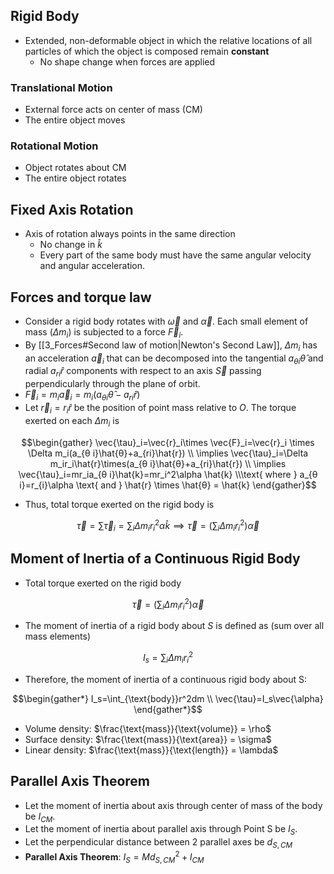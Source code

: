 ## Rigid Body
- Extended, non-deformable object in which the relative locations of all particles of which the object is composed remain **constant**
	- No shape change when forces are applied
### Translational Motion
- External force acts on center of mass (CM)
- The entire object moves
### Rotational Motion
- Object rotates about CM
- The entire object rotates
## Fixed Axis Rotation
- Axis of rotation always points in the same direction
	- No change in $\hat{k}$
	- Every part of the same body must have the same angular velocity and angular acceleration.
## Forces and torque law
- Consider a rigid body rotates with $\vec{\omega}$ and $\vec{\alpha}$. Each small element of mass ($\Delta m_i$) is subjected to a force $\vec{F}_i$.
- By [[3_Forces#Second law of motion|Newton's Second Law]], $\Delta m_i$ has an acceleration $\vec{a}_i$ that can be decomposed into the tangential $a_{θ i} \hat{θ}$ and radial $a_{ri} \hat{r}$ components with respect to an axis $\vec{S}$ passing perpendicularly through the plane of orbit.
- $\vec{F}_{i} = m_{i} \vec{a}_{i} = m_{i} (a_{θ i} \hat{θ} - a_{ri} \hat{r})$
- Let $\vec{r}_{i} = r_{i} \hat{r}$ be the position of point mass relative to $O$. The torque exerted on each $\Delta m_{i}$ is

$$\begin{gather}
\vec{\tau}_i=\vec{r}_i\times \vec{F}_i=\vec{r}_i \times \Delta m_i(a_{θ i}\hat{θ}+a_{ri}\hat{r}) \\
\implies \vec{\tau}_i=\Delta m_ir_i\hat{r}\times(a_{θ i}\hat{θ}+a_{ri}\hat{r}) \\
\implies \vec{\tau}_i=mr_ia_{θ i}\hat{k}=mr_i^2\alpha \hat{k} \\\text{ where } a_{θ i}=r_{i}\alpha \text{ and } \hat{r} \times \hat{θ} = \hat{k}
\end{gather}$$

- Thus, total torque exerted on the rigid body is

$$\vec{\tau}=\sum \vec{\tau}_{i} = \sum_{i}\Delta m_ir_i^2\alpha \hat{k} \implies \vec{\tau}=\left(\sum_{i}\Delta m_ir_i^2\right)\vec{\alpha}$$

## Moment of Inertia of a Continuous Rigid Body
- Total torque exerted on the rigid body 

$$\vec{\tau}=\left(\sum_{i}\Delta m_ir_i^2\right)\vec{\alpha}$$

- The moment of inertia of a rigid body about $S$ is defined as (sum over all mass elements)

$$I_s=\sum_{i}\Delta m_ir_i^2$$

- Therefore, the moment of inertia of a continuous rigid body about S:

$$\begin{gather*} I_s=\int_{\text{body}}r^2dm \\ \vec{\tau}=I_s\vec{\alpha} \end{gather*}$$

- Volume density: $\frac{\text{mass}}{\text{volume}} = \rho$
- Surface density: $\frac{\text{mass}}{\text{area}} = \sigma$
- Linear density: $\frac{\text{mass}}{\text{length}} = \lambda$
## Parallel Axis Theorem
- Let the moment of inertia about axis through center of mass of the body be $I_{CM}$.
- Let the moment of inertia about parallel axis through Point S be $I_S$.
- Let the perpendicular distance between 2 parallel axes be $d_{S,CM}$
- **Parallel Axis Theorem**: $I_{S} = Md_{S,CM}^2+I_{CM}$
